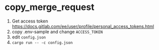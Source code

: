 # copy_merge_request

1. Get access token
   https://docs.gitlab.com/ee/user/profile/personal_access_tokens.html
1. copy .env-sample and change `ACCESS_TOKEN`
1. edit `config.json`
1. `cargo run -- -c config.json`

